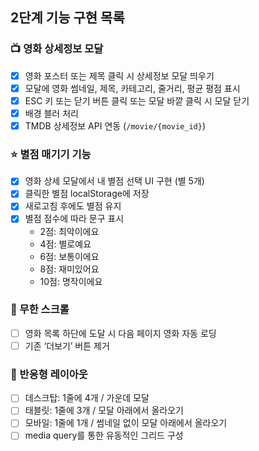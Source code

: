 ## 2단계 기능 구현 목록

### 📺 영화 상세정보 모달

- [x] 영화 포스터 또는 제목 클릭 시 상세정보 모달 띄우기
- [x] 모달에 영화 썸네일, 제목, 카테고리, 줄거리, 평균 평점 표시
- [x] ESC 키 또는 닫기 버튼 클릭 또는 모달 바깥 클릭 시 모달 닫기
- [x] 배경 블러 처리
- [x] TMDB 상세정보 API 연동 (`/movie/{movie_id}`)

### ⭐️ 별점 매기기 기능

- [x] 영화 상세 모달에서 내 별점 선택 UI 구현 (별 5개)
- [x] 클릭한 별점 localStorage에 저장
- [x] 새로고침 후에도 별점 유지
- [x] 별점 점수에 따라 문구 표시
  - 2점: 최악이에요
  - 4점: 별로예요
  - 6점: 보통이에요
  - 8점: 재미있어요
  - 10점: 명작이에요

### 🔁 무한 스크롤

- [ ] 영화 목록 하단에 도달 시 다음 페이지 영화 자동 로딩
- [ ] 기존 ‘더보기’ 버튼 제거

### 📐 반응형 레이아웃

- [ ] 데스크탑: 1줄에 4개 / 가운데 모달
- [ ] 태블릿: 1줄에 3개 / 모달 아래에서 올라오기
- [ ] 모바일: 1줄에 1개 / 썸네일 없이 모달 아래에서 올라오기
- [ ] media query를 통한 유동적인 그리드 구성
